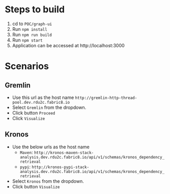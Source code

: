 # Steps to build
1. cd to `POC/graph-ui`
2. Run `npm install`
3. Run `npm run build`
4. Run `npm start`
5. Application can be accessed at http://localhost:3000

# Scenarios

## Gremlin
- Use this url as the host name `http://gremlin-http-thread-pool.dev.rdu2c.fabric8.io`
- Select `Gremlin` from the dropdown.
- Click button `Proceed`
- Click `Visualize`

## Kronos
- Use the below urls as the host name 
    * `Maven`: `http://kronos-maven-stack-analysis.dev.rdu2c.fabric8.io/api/v1/schemas/kronos_dependency_retrieval`
    * `pypi`: `http://kronos-pypi-stack-analysis.dev.rdu2c.fabric8.io/api/v1/schemas/kronos_dependency_retrieval`
- Select `Kronos` from the dropdown.
- Click button `Visualize`